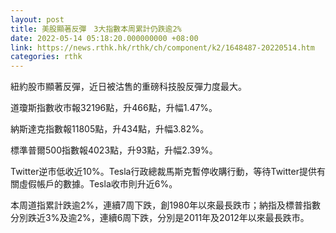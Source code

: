 ```yaml
---
layout: post
title: 美股顯著反彈　3大指數本周累計仍跌逾2%
date: 2022-05-14 05:18:20.000000000 +08:00
link: https://news.rthk.hk/rthk/ch/component/k2/1648487-20220514.htm
categories: rthk
---
```


紐約股市顯著反彈，近日被沽售的重磅科技股反彈力度最大。

道瓊斯指數收市報32196點，升466點，升幅1.47%。

納斯達克指數報11805點，升434點，升幅3.82%。

標準普爾500指數報4023點，升93點，升幅2.39%。

Twitter逆市低收近10%。Tesla行政總裁馬斯克暫停收購行動，等待Twitter提供有關虛假帳戶的數據。Tesla收市則升近6%。

本周道指累計跌逾2%，連續7周下跌，創1980年以來最長跌市；納指及標普指數分別跌近3%及逾2%，連續6周下跌，分別是2011年及2012年以來最長跌市。
